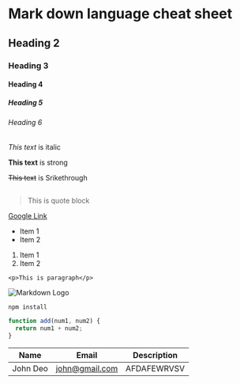 <!-- Heading --->

# Mark down language cheat sheet

## Heading 2

### Heading 3

#### Heading 4

##### Heading 5

###### Heading 6

<!--- Italics --->

_This text_ is italic

<!--Strong -->

**This text** is strong

<!-- Srikethrough-->

~~This text~~ is Srikethrough

## <!--Horizontal Rule -->

<!-- Block Quote--->

> This is quote block

<!-- Link -->

[Google Link](https://google.com)

<!-- UL -->

- Item 1
- Item 2

<!-- OL -->

1. Item 1
2. Item 2

<!--inline code block-->

`<p>This is paragraph</p>`

<!-- images -->

![Markdown Logo](https://tech.amikelive.com/wp-content/uploads/2018/08/reactjs-logo.png)

<!-- Code Blocks -->

```
npm install
```

```javascript
function add(num1, num2) {
  return num1 + num2;
}
```

<!-- Tables -->

| Name     | Email          | Description |
| -------- | -------------- | ----------- |
| John Deo | john@gmail.com | AFDAFEWRVSV |
